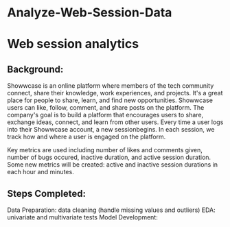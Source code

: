 # Analyze-Web-Session-Data
# Web session analytics
## Background:
Showwcase is an online platform where members of the tech community connect, 
share their knowledge, work experiences, and projects. It's a great place for people to share, learn, and find new opportunities. Showwcase users can like, follow, comment, and share posts on the platform. The company's goal is to build a platform that encourages users to share, exchange ideas, connect, and learn from other users. Every time a user logs into their Showwcase account, a ​new session​ begins. In each session, we track how and where a user is engaged on the platform.

Key metrics are used including number of likes and comments given, number of bugs occured, inactive duration, and active session duration.
Some new metrics will be created: active and inactive session durations in each hour and minutes.

## Steps Completed:
  Data Preparation: data cleaning (handle missing values and outliers)
  EDA: univariate and multivariate tests
  Model Development: 


